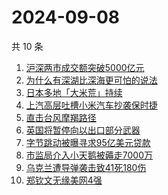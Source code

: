 # 2024-09-08

共 10 条

<!-- BEGIN -->
<!-- 最后更新时间 Sun Sep 08 2024 17:08:48 GMT+0800 (China Standard Time) -->

1. [沪深两市成交额突破5000亿元](https://www.zhihu.com/search?q=%E6%B2%AA%E6%B7%B1%E4%B8%A4%E5%B8%82%E6%88%90%E4%BA%A4%E9%A2%9D%E7%AA%81%E7%A0%B45000%E4%BA%BF%E5%85%83)
1. [为什么有深湖比深海更可怕的说法](https://www.zhihu.com/search?q=%E4%B8%BA%E4%BB%80%E4%B9%88%E6%9C%89%E6%B7%B1%E6%B9%96%E6%AF%94%E6%B7%B1%E6%B5%B7%E6%9B%B4%E5%8F%AF%E6%80%95%E7%9A%84%E8%AF%B4%E6%B3%95)
1. [日本多地「大米荒」持续](https://www.zhihu.com/search?q=%E6%97%A5%E6%9C%AC%E5%A4%9A%E5%9C%B0%E3%80%8C%E5%A4%A7%E7%B1%B3%E8%8D%92%E3%80%8D%E6%8C%81%E7%BB%AD)
1. [上汽高层吐槽小米汽车抄袭保时捷](https://www.zhihu.com/search?q=%E4%B8%8A%E6%B1%BD%E9%AB%98%E5%B1%82%E5%90%90%E6%A7%BD%E5%B0%8F%E7%B1%B3%E6%B1%BD%E8%BD%A6%E6%8A%84%E8%A2%AD%E4%BF%9D%E6%97%B6%E6%8D%B7)
1. [直击台风摩羯路径](https://www.zhihu.com/search?q=%E7%9B%B4%E5%87%BB%E5%8F%B0%E9%A3%8E%E6%91%A9%E7%BE%AF%E8%B7%AF%E5%BE%84)
1. [英国将暂停向以出口部分武器](https://www.zhihu.com/search?q=%E8%8B%B1%E5%9B%BD%E5%B0%86%E6%9A%82%E5%81%9C%E5%90%91%E4%BB%A5%E5%87%BA%E5%8F%A3%E9%83%A8%E5%88%86%E6%AD%A6%E5%99%A8)
1. [字节跳动被曝寻求95亿美元贷款](https://www.zhihu.com/search?q=%E5%AD%97%E8%8A%82%E8%B7%B3%E5%8A%A8%E8%A2%AB%E6%9B%9D%E5%AF%BB%E6%B1%8295%E4%BA%BF%E7%BE%8E%E5%85%83%E8%B4%B7%E6%AC%BE)
1. [市监局介入小天鹅被薅走7000万](https://www.zhihu.com/search?q=%E5%B8%82%E7%9B%91%E5%B1%80%E4%BB%8B%E5%85%A5%E5%B0%8F%E5%A4%A9%E9%B9%85%E8%A2%AB%E8%96%85%E8%B5%B07000%E4%B8%87)
1. [乌克兰遭导弹袭击致41死180伤](https://www.zhihu.com/search?q=%E4%B9%8C%E5%85%8B%E5%85%B0%E9%81%AD%E5%AF%BC%E5%BC%B9%E8%A2%AD%E5%87%BB%E8%87%B441%E6%AD%BB180%E4%BC%A4)
1. [郑钦文无缘美网4强](https://www.zhihu.com/search?q=%E9%83%91%E9%92%A6%E6%96%87%E6%97%A0%E7%BC%98%E7%BE%8E%E7%BD%914%E5%BC%BA)

<!-- END -->
